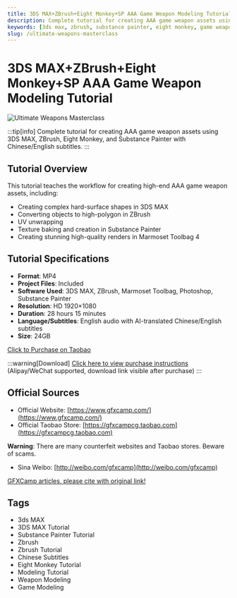 ```yaml
---
title: 3DS MAX+ZBrush+Eight Monkey+SP AAA Game Weapon Modeling Tutorial
description: Complete tutorial for creating AAA game weapon assets using 3DS MAX, ZBrush, Eight Monkey, and Substance Painter with Chinese/English subtitles.
keywords: [3ds max, zbrush, substance painter, eight monkey, game weapon modeling, 3d modeling tutorial, game asset creation, weapon texturing, 3d rendering]
slug: /ultimate-weapons-masterclass
---
```


# 3DS MAX+ZBrush+Eight Monkey+SP AAA Game Weapon Modeling Tutorial

![Ultimate Weapons Masterclass](https://www.gfxcamp.com/wp-content/uploads/2025/09/Ultimate-Weapons-Masterclass.jpg)

:::tip[info]
Complete tutorial for creating AAA game weapon assets using 3DS MAX, ZBrush, Eight Monkey, and Substance Painter with Chinese/English subtitles.
:::

## Tutorial Overview

This tutorial teaches the workflow for creating high-end AAA game weapon assets, including:

- Creating complex hard-surface shapes in 3DS MAX
- Converting objects to high-polygon in ZBrush
- UV unwrapping
- Texture baking and creation in Substance Painter
- Creating stunning high-quality renders in Marmoset Toolbag 4

## Tutorial Specifications

- **Format**: MP4
- **Project Files**: Included
- **Software Used**: 3DS MAX, ZBrush, Marmoset Toolbag, Photoshop, Substance Painter
- **Resolution**: HD 1920×1080
- **Duration**: 28 hours 15 minutes
- **Language/Subtitles**: English audio with AI-translated Chinese/English subtitles
- **Size**: 24GB

[Click to Purchase on Taobao](https://item.taobao.com/item.htm?id=975709858353)

:::warning[Download]
[Click here to view purchase instructions](https://www.gfxcamp.com/how-to-download/)
(Alipay/WeChat supported, download link visible after purchase)
:::

## Official Sources

- Official Website: [https://www.gfxcamp.com/](https://www.gfxcamp.com/)
- Official Taobao Store: [https://gfxcampcg.taobao.com](https://gfxcampcg.taobao.com)

**Warning**: There are many counterfeit websites and Taobao stores. Beware of scams.

- Sina Weibo: [http://weibo.com/gfxcamp](http://weibo.com/gfxcamp)

[GFXCamp articles, please cite with original link!](https://www.gfxcamp.com)

## Tags

- 3ds MAX
- 3DS MAX Tutorial
- Substance Painter Tutorial
- Zbrush
- Zbrush Tutorial
- Chinese Subtitles
- Eight Monkey Tutorial
- Modeling Tutorial
- Weapon Modeling
- Game Modeling